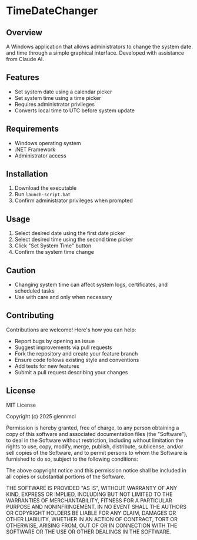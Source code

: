 # TimeDateChanger

## Overview
A Windows application that allows administrators to change the system date and time through a simple graphical interface. Developed with assistance from Claude AI.

## Features
- Set system date using a calendar picker
- Set system time using a time picker
- Requires administrator privileges
- Converts local time to UTC before system update

## Requirements
- Windows operating system
- .NET Framework
- Administrator access

## Installation
1. Download the executable
2. Run `launch-script.bat`
3. Confirm administrator privileges when prompted

## Usage
1. Select desired date using the first date picker
2. Select desired time using the second time picker
3. Click "Set System Time" button
4. Confirm the system time change

## Caution
- Changing system time can affect system logs, certificates, and scheduled tasks
- Use with care and only when necessary

## Contributing
Contributions are welcome! Here's how you can help:
- Report bugs by opening an issue
- Suggest improvements via pull requests
- Fork the repository and create your feature branch
- Ensure code follows existing style and conventions
- Add tests for new features
- Submit a pull request describing your changes

## License
MIT License

Copyright (c) 2025 glennmcl

Permission is hereby granted, free of charge, to any person obtaining a copy
of this software and associated documentation files (the "Software"), to deal
in the Software without restriction, including without limitation the rights
to use, copy, modify, merge, publish, distribute, sublicense, and/or sell
copies of the Software, and to permit persons to whom the Software is
furnished to do so, subject to the following conditions:

The above copyright notice and this permission notice shall be included in all
copies or substantial portions of the Software.

THE SOFTWARE IS PROVIDED "AS IS", WITHOUT WARRANTY OF ANY KIND, EXPRESS OR
IMPLIED, INCLUDING BUT NOT LIMITED TO THE WARRANTIES OF MERCHANTABILITY,
FITNESS FOR A PARTICULAR PURPOSE AND NONINFRINGEMENT. IN NO EVENT SHALL THE
AUTHORS OR COPYRIGHT HOLDERS BE LIABLE FOR ANY CLAIM, DAMAGES OR OTHER
LIABILITY, WHETHER IN AN ACTION OF CONTRACT, TORT OR OTHERWISE, ARISING FROM,
OUT OF OR IN CONNECTION WITH THE SOFTWARE OR THE USE OR OTHER DEALINGS IN THE
SOFTWARE.
